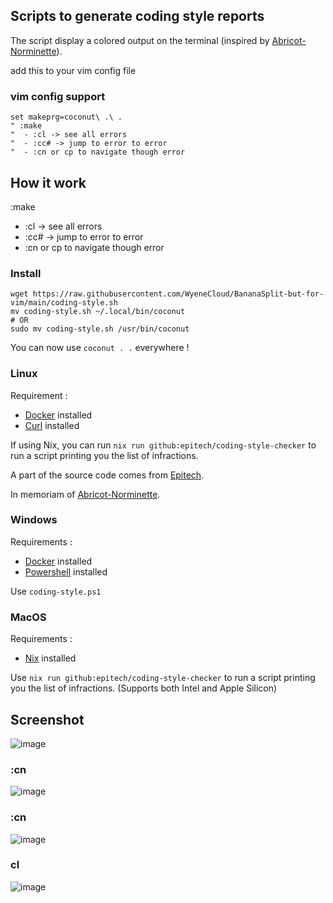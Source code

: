 ## Scripts to generate coding style reports

The script display a colored output on the terminal (inspired by [Abricot-Norminette](https://github.com/Just1truc/Abricot-Norminette)).

add this to your vim config file
### vim config support
```
set makeprg=coconut\ .\ .
" :make
"  - :cl -> see all errors
"  - :cc# -> jump to error to error
"  - :cn or cp to navigate though error
```

## How it work 
:make
 - :cl -> see all errors
 - :cc# -> jump to error to error
 - :cn or cp to navigate though error

### Install
```
wget https://raw.githubusercontent.com/WyeneCloud/BananaSplit-but-for-vim/main/coding-style.sh
mv coding-style.sh ~/.local/bin/coconut
# OR
sudo mv coding-style.sh /usr/bin/coconut
```
You can now use `coconut . .` everywhere !

### Linux

Requirement :

- [Docker](https://docs.docker.com/engine/install/) installed
- [Curl](https://curl.se/download.html) installed

If using Nix, you can run `nix run github:epitech/coding-style-checker` to run a script printing you the list of infractions.

A part of the source code comes from [Epitech](https://github.com/Epitech).

In memoriam of [Abricot-Norminette](https://github.com/Just1truc/Abricot-Norminette).

### Windows

Requirements :

- [Docker](https://docs.docker.com/engine/install/) installed
- [Powershell](https://docs.microsoft.com/en-us/powershell/scripting/install/installing-powershell-on-windows) installed

Use `coding-style.ps1`

### MacOS

Requirements :

- [Nix](https://github.com/DeterminateSystems/nix-installer) installed

Use `nix run github:epitech/coding-style-checker` to run a script printing you the list of infractions.
(Supports both Intel and Apple Silicon)

## Screenshot
![image](https://github.com/WyeneCloud/coconut-macaroons/assets/56542176/feaa543e-3c67-4522-83c1-bc75d2872fbd)
### :cn 
![image](https://github.com/WyeneCloud/coconut-macaroons/assets/56542176/7dc8143c-7045-44af-988c-8ea01a9edb26)
### :cn
![image](https://github.com/WyeneCloud/coconut-macaroons/assets/56542176/10b353ab-3efa-4843-acf3-abb16fce7b6c)
### cl
![image](https://github.com/WyeneCloud/coconut-macaroons/assets/56542176/bb4b1a3d-4ba9-4a47-b895-4615c37f453a)




